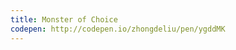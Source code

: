 ```yaml
---
title: Monster of Choice                 
codepen: http://codepen.io/zhongdeliu/pen/ygddMK 
---
```

